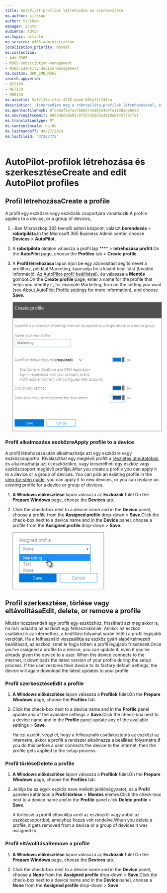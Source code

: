 ```yaml
---
title: AutoPilot-profilok létrehozása és szerkesztése
ms.author: sirkkuw
author: Sirkkuw
manager: scotv
audience: Admin
ms.topic: article
ms.service: o365-administration
localization_priority: Normal
ms.collection:
- Adm_O365
- M365-subscription-management
- M365-identity-device-management
ms.custom: OKR_SMB_M365
search.appverid:
- BCS160
- MET150
- MOE150
ms.assetid: 5cf7139e-cfa1-4765-8aad-001af1c74faa
description: 'Ismerkedjen meg a robotpilóta-profilok létrehozásával, szerkesztésével, törlésével vagy eltávolításával. '
ms.openlocfilehash: 8fae8af5e7aa7b866745d0b34a4fe11862de6e9d
ms.sourcegitcommit: 6003d6da0a85c97357eb3dba3918eb145f381fe1
ms.translationtype: MT
ms.contentlocale: hu-HU
ms.lasthandoff: 09/27/2019
ms.locfileid: "37287775"
---
```

# <a name="create-and-edit-autopilot-profiles"></a><span data-ttu-id="ecc4e-103">AutoPilot-profilok létrehozása és szerkesztése</span><span class="sxs-lookup"><span data-stu-id="ecc4e-103">Create and edit AutoPilot profiles</span></span>

## <a name="create-a-profile"></a><span data-ttu-id="ecc4e-104">Profil létrehozása</span><span class="sxs-lookup"><span data-stu-id="ecc4e-104">Create a profile</span></span>

<span data-ttu-id="ecc4e-105">A profil egy eszközre vagy eszközök csoportjára vonatkozik.</span><span class="sxs-lookup"><span data-stu-id="ecc4e-105">A profile applies to a device, or a group of devices,</span></span>
  
1. <span data-ttu-id="ecc4e-106">-Ban Mikroszkóp 365 teendő admin központ, választ **berendezés** \> **robotpilóta**.</span><span class="sxs-lookup"><span data-stu-id="ecc4e-106">In the Microsoft 365 Business Admin center, choose **Devices** \> **AutoPilot**.</span></span>
  
2. <span data-ttu-id="ecc4e-107">A **robotpilóta** oldalon válassza a profil lap \*\*\*\* \> **létrehozása profilt**.</span><span class="sxs-lookup"><span data-stu-id="ecc4e-107">On the **AutoPilot** page, choose the **Profiles** tab \> **Create profile**.</span></span>
    
3. <span data-ttu-id="ecc4e-108">A **Profil létrehozása** lapon írjon be egy azonosítást segítő nevet a profilhoz, például Marketing, kapcsolja be a kívánt beállítást (további információ: [Az AutoPilot-profil beállításai](autopilot-profile-settings.md)), és válassza a **Mentés** gombot.</span><span class="sxs-lookup"><span data-stu-id="ecc4e-108">On the **Create profile** page, enter a name for the profile that helps you identify it, for example Marketing, turn on the setting you want (see [About AutoPilot Profile settings](autopilot-profile-settings.md) for more information), and choose **Save**.</span></span>
    
    ![Enter name and turn on settings in the Create profile panel.](media/63b5a00d-6a5d-48d0-9557-e7531e80702a.png)
  
### <a name="apply-profile-to-a-device"></a><span data-ttu-id="ecc4e-110">Profil alkalmazása eszközre</span><span class="sxs-lookup"><span data-stu-id="ecc4e-110">Apply profile to a device</span></span>

<span data-ttu-id="ecc4e-p101">A profil létrehozása után alkalmazhatja azt egy eszközre vagy eszközcsoportra. Kiválaszthat egy meglévő profilt a [részletes útmutatóban](add-autopilot-devices-and-profile.md), és alkalmazhatja azt új eszközökre, vagy lecserélheti egy eszköz vagy eszközcsoport meglévő profilját.</span><span class="sxs-lookup"><span data-stu-id="ecc4e-p101">After you create a profile you can apply it to a device or a group of devices. You can pick an existing profile in the [step-by-step guide](add-autopilot-devices-and-profile.md), you can apply it to new devices, or you can replace an existing profile for a device or group of devices.</span></span> 
  
1. <span data-ttu-id="ecc4e-113">**A Windows előkészítése** lapon válassza az **Eszközök** fület.</span><span class="sxs-lookup"><span data-stu-id="ecc4e-113">On the **Prepare Windows** page, choose the **Devices** tab.</span></span> 
    
2. <span data-ttu-id="ecc4e-114">Click the check-box next to a device name and in the **Device** panel, choose a profile from the **Assigned profile** drop-down \> **Save**.</span><span class="sxs-lookup"><span data-stu-id="ecc4e-114">Click the check-box next to a device name and in the **Device** panel, choose a profile from the **Assigned profile** drop-down \> **Save**.</span></span>
    
    ![In the Device panel, select an Assigned profile to apply it.](media/ed0ce33f-9241-4403-a5de-2dddffdc6fb9.png)
  
## <a name="edit-delete-or-remove-a-profile"></a><span data-ttu-id="ecc4e-116">Profil szerkesztése, törlése vagy eltávolítása</span><span class="sxs-lookup"><span data-stu-id="ecc4e-116">Edit, delete, or remove a profile</span></span>

<span data-ttu-id="ecc4e-p102">Miután hozzárendelt egy profilt egy eszközhöz, frissítheti azt még akkor is, ha már odaadta az eszközt egy felhasználónak. Amikor az eszköz csatlakozik az internethez, a beállítási folyamat során letölti a profil legújabb verzióját. Ha a felhasználó visszaállítja az eszköz gyári alapértelmezett beállításait, az eszköz ismét le fogja tölteni a profil legújabb frissítéseit.</span><span class="sxs-lookup"><span data-stu-id="ecc4e-p102">Once you've assigned a profile to a device, you can update it, even if you've already given the device to a user. When the device connects to the internet, it downloads the latest version of your profile during the setup process. If the user restores their device to its factory default settings, the device will again download the latest updates to your profile.</span></span> 
  
### <a name="edit-a-profile"></a><span data-ttu-id="ecc4e-120">Profil szerkesztése</span><span class="sxs-lookup"><span data-stu-id="ecc4e-120">Edit a profile</span></span>

1. <span data-ttu-id="ecc4e-121">**A Windows előkészítése** lapon válassza a **Profilok** fület.</span><span class="sxs-lookup"><span data-stu-id="ecc4e-121">On the **Prepare Windows** page, choose the **Profiles** tab.</span></span> 
    
2. <span data-ttu-id="ecc4e-122">Click the check-box next to a device name and in the **Profile** panel update any of the available settings \> **Save**.</span><span class="sxs-lookup"><span data-stu-id="ecc4e-122">Click the check-box next to a device name and in the **Profile** panel update any of the available settings \> **Save**.</span></span>
    
    <span data-ttu-id="ecc4e-123">Ha ezt azelőtt végzi el, hogy a felhasználó csatlakoztatná az eszközt az internetre, akkor a profilt a rendszer alkalmazza a beállítási folyamatra.</span><span class="sxs-lookup"><span data-stu-id="ecc4e-123">If you do this before a user connects the device to the internet, then the profile gets applied to the setup process.</span></span>
    
### <a name="delete-a-profile"></a><span data-ttu-id="ecc4e-124">Profil törlése</span><span class="sxs-lookup"><span data-stu-id="ecc4e-124">Delete a profile</span></span>

1. <span data-ttu-id="ecc4e-125">**A Windows előkészítése** lapon válassza a **Profilok** fület.</span><span class="sxs-lookup"><span data-stu-id="ecc4e-125">On the **Prepare Windows** page, choose the **Profiles** tab.</span></span> 
    
2. <span data-ttu-id="ecc4e-126">Jelölje be az egyik eszköz neve melletti jelölőnégyzetet, és a **Profil** panelen kattintson a **Profil törlése** \> **Mentés** elemre.</span><span class="sxs-lookup"><span data-stu-id="ecc4e-126">Click the check-box next to a device name and in the **Profile** panel click **Delete profile** \> **Save**.</span></span>
    
    <span data-ttu-id="ecc4e-127">A törléssel a profilt eltávolítja arról az eszközről vagy abból az eszközcsoportból, amelyhez hozzá volt rendelve.</span><span class="sxs-lookup"><span data-stu-id="ecc4e-127">When you delete a profile, it gets removed from a device or a group of devices it was assigned to.</span></span>
    
### <a name="remove-a-profile"></a><span data-ttu-id="ecc4e-128">Profil eltávolítása</span><span class="sxs-lookup"><span data-stu-id="ecc4e-128">Remove a profile</span></span>

1. <span data-ttu-id="ecc4e-129">**A Windows előkészítése** lapon válassza az **Eszközök** fület.</span><span class="sxs-lookup"><span data-stu-id="ecc4e-129">On the **Prepare Windows** page, choose the **Devices** tab.</span></span> 
    
2. <span data-ttu-id="ecc4e-130">Click the check-box next to a device name and in the **Device** panel, choose a **None** from the **Assigned profile** drop-down \> **Save**.</span><span class="sxs-lookup"><span data-stu-id="ecc4e-130">Click the check-box next to a device name and in the **Device** panel, choose a **None** from the **Assigned profile** drop-down \> **Save**.</span></span>
    
